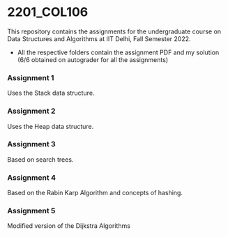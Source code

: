 # 2201_COL106
This repository contains the assignments for the undergraduate course on Data Structures and Algorithms at IIT Delhi, Fall Semester 2022.

- All the respective folders contain the assignment PDF and my solution (6/6 obtained on autograder for all the assignments)

### Assignment 1
Uses the Stack data structure.

### Assignment 2
Uses the Heap data structure.

### Assignment 3
Based on search trees.

### Assignment 4
Based on the Rabin Karp Algorithm and concepts of hashing.

### Assignment 5
Modified version of the Dijkstra Algorithms
